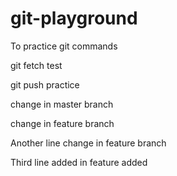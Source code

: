 # git-playground
To practice git commands

git fetch test

git push practice

change in master branch

change in feature branch

Another line change in feature branch

Third line added in feature added